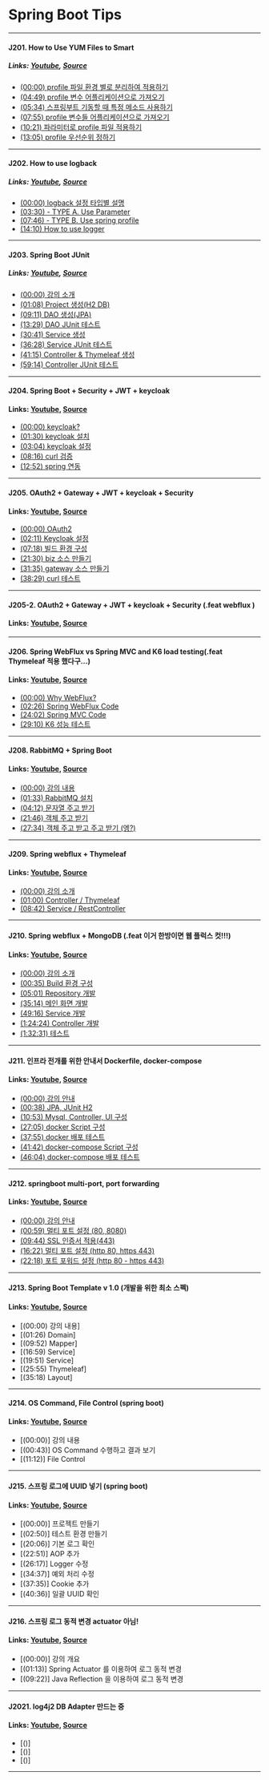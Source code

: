 # Spring Boot Tips  
<hr>

#### J201. How to Use YUM Files to Smart
##### Links: [Youtube](https://www.youtube.com/watch?v=QFsFOggPXAc&list=PLogzC_RPf25FXvkWEK4IafUylvWCkPI8i&index=1), [Source](https://github.com/parkseungchul/j200/tree/master/j201)
 - [(00:00) profile 파일 환경 별로 분리하여 적용하기](https://www.youtube.com/watch?v=QFsFOggPXAc&list=PLogzC_RPf25FXvkWEK4IafUylvWCkPI8i&index=1&t=0s)
 - [(04:49) profile 변수 어플리케이션으로 가져오기](https://www.youtube.com/watch?v=QFsFOggPXAc&list=PLogzC_RPf25FXvkWEK4IafUylvWCkPI8i&index=1&t=289s)
 - [(05:34) 스프링부트 기동할 때 특정 메소드 사용하기](https://www.youtube.com/watch?v=QFsFOggPXAc&list=PLogzC_RPf25FXvkWEK4IafUylvWCkPI8i&index=1&t=334s)
 - [(07:55) profile 변수들 어플리케이션으로 가져오기](https://www.youtube.com/watch?v=QFsFOggPXAc&list=PLogzC_RPf25FXvkWEK4IafUylvWCkPI8i&index=1&t=475s)
 - [(10:21) 파라미터로 profile 파일 적용하기](https://www.youtube.com/watch?v=QFsFOggPXAc&list=PLogzC_RPf25FXvkWEK4IafUylvWCkPI8i&index=1&t=621s)
 - [(13:05) profile 우선순위 정하기](https://www.youtube.com/watch?v=QFsFOggPXAc&list=PLogzC_RPf25FXvkWEK4IafUylvWCkPI8i&index=1&t=785s)
<hr>
 
#### J202. How to use logback
##### Links: [Youtube](https://www.youtube.com/watch?v=BlQYF1DfJIg&list=PLogzC_RPf25FXvkWEK4IafUylvWCkPI8i&index=2), [Source](https://github.com/parkseungchul/j200/tree/master/j202)
 - [(00:00) logback 설정 타입별 설명](https://www.youtube.com/watch?v=BlQYF1DfJIg&list=PLogzC_RPf25FXvkWEK4IafUylvWCkPI8i&index=2&t=0s)
 - [(03:30) - TYPE A. Use Parameter](https://www.youtube.com/watch?v=BlQYF1DfJIg&list=PLogzC_RPf25FXvkWEK4IafUylvWCkPI8i&index=2&t=210s)
 - [(07:46) - TYPE B. Use spring profile](https://www.youtube.com/watch?v=BlQYF1DfJIg&list=PLogzC_RPf25FXvkWEK4IafUylvWCkPI8i&index=2&t=466s)
 - [(14:10) How to use logger](https://www.youtube.com/watch?v=BlQYF1DfJIg&list=PLogzC_RPf25FXvkWEK4IafUylvWCkPI8i&index=2&t=850s)
<hr>

#### J203. Spring Boot JUnit
##### Links: [Youtube](https://www.youtube.com/watch?v=YW-KPFSLcS4&list=PLogzC_RPf25FXvkWEK4IafUylvWCkPI8i&index=3), [Source](https://github.com/parkseungchul/j200/tree/master/j203)
 - [(00:00) 강의 소개](https://www.youtube.com/watch?v=YW-KPFSLcS4&list=PLogzC_RPf25FXvkWEK4IafUylvWCkPI8i&index=3&t=0s)
 - [(01:08) Project 생성(H2 DB)](https://www.youtube.com/watch?v=YW-KPFSLcS4&list=PLogzC_RPf25FXvkWEK4IafUylvWCkPI8i&index=3&t=68s)
 - [(09:11) DAO 생성(JPA)](https://www.youtube.com/watch?v=YW-KPFSLcS4&list=PLogzC_RPf25FXvkWEK4IafUylvWCkPI8i&index=3&t=551s)
 - [(13:29) DAO JUnit 테스트](https://www.youtube.com/watch?v=YW-KPFSLcS4&list=PLogzC_RPf25FXvkWEK4IafUylvWCkPI8i&index=3&t=809s)
 - [(30:41) Service 생성](https://www.youtube.com/watch?v=YW-KPFSLcS4&list=PLogzC_RPf25FXvkWEK4IafUylvWCkPI8i&index=3&t=1841s)
 - [(36:28) Service JUnit 테스트](https://www.youtube.com/watch?v=YW-KPFSLcS4&list=PLogzC_RPf25FXvkWEK4IafUylvWCkPI8i&index=3&t=2188s)
 - [(41:15) Controller & Thymeleaf 생성](https://www.youtube.com/watch?v=YW-KPFSLcS4&list=PLogzC_RPf25FXvkWEK4IafUylvWCkPI8i&index=3&t=2475s)
 - [(59:14) Controller JUnit 테스트](https://www.youtube.com/watch?v=YW-KPFSLcS4&list=PLogzC_RPf25FXvkWEK4IafUylvWCkPI8i&index=3&t=3554s)
<hr>
 
#### J204. Spring Boot + Security + JWT + keycloak
#### Links: [Youtube](https://www.youtube.com/watch?v=gEJpwogGbHw&list=PLogzC_RPf25FXvkWEK4IafUylvWCkPI8i&index=4), [Source](https://github.com/parkseungchul/j200/tree/master/j204)
 - [(00:00) keycloak?](https://www.youtube.com/watch?v=gEJpwogGbHw&list=PLogzC_RPf25FXvkWEK4IafUylvWCkPI8i&index=4&t=0s)
 - [(01:30) keycloak 설치](https://www.youtube.com/watch?v=gEJpwogGbHw&list=PLogzC_RPf25FXvkWEK4IafUylvWCkPI8i&index=4&t=90s)
 - [(03:04) keycloak 설정](https://www.youtube.com/watch?v=gEJpwogGbHw&list=PLogzC_RPf25FXvkWEK4IafUylvWCkPI8i&index=4&t=184s)
 - [(08:16) curl 검증](https://www.youtube.com/watch?v=gEJpwogGbHw&list=PLogzC_RPf25FXvkWEK4IafUylvWCkPI8i&index=4&t=496s)
 - [(12:52) spring 연동](https://www.youtube.com/watch?v=gEJpwogGbHw&list=PLogzC_RPf25FXvkWEK4IafUylvWCkPI8i&index=4&t=772s)
<hr>
 
#### J205. OAuth2 + Gateway + JWT + keycloak + Security
#### Links: [Youtube](https://www.youtube.com/watch?v=HOmIz9qntCo&list=PLogzC_RPf25FXvkWEK4IafUylvWCkPI8i&index=5), [Source](https://github.com/parkseungchul/j200/tree/master/j205/biz)
 - [(00:00) OAuth2](https://www.youtube.com/watch?v=HOmIz9qntCo&list=PLogzC_RPf25FXvkWEK4IafUylvWCkPI8i&index=5&t=0s)
 - [(02:11) Keycloak 설정](https://www.youtube.com/watch?v=HOmIz9qntCo&list=PLogzC_RPf25FXvkWEK4IafUylvWCkPI8i&index=5&t=131s)
 - [(07:18) 빌드 환경 구성](https://www.youtube.com/watch?v=HOmIz9qntCo&list=PLogzC_RPf25FXvkWEK4IafUylvWCkPI8i&index=5&t=438s)
 - [(21:30) biz 소스 만들기](https://www.youtube.com/watch?v=HOmIz9qntCo&list=PLogzC_RPf25FXvkWEK4IafUylvWCkPI8i&index=5&t=1290s)
 - [(31:35) gateway 소스 만들기](https://www.youtube.com/watch?v=HOmIz9qntCo&list=PLogzC_RPf25FXvkWEK4IafUylvWCkPI8i&index=5&t=1895s)
 - [(38:29) curl 테스트](https://www.youtube.com/watch?v=HOmIz9qntCo&list=PLogzC_RPf25FXvkWEK4IafUylvWCkPI8i&index=5&t=2309s)
<hr>

#### J205-2. OAuth2 + Gateway + JWT + keycloak + Security (.feat webflux )
#### Links: [Youtube](https://www.youtube.com/watch?v=qt6wRvWrkZk&list=PLogzC_RPf25FXvkWEK4IafUylvWCkPI8i&index=6), [Source](https://github.com/parkseungchul/j200/tree/master/j205/biz2)
<hr>

#### J206. Spring WebFlux vs Spring MVC and K6 load testing(.feat Thymeleaf 적용 했다구...)
#### Links: [Youtube](https://www.youtube.com/watch?v=qBq1ky5c9Eo&list=PLogzC_RPf25FXvkWEK4IafUylvWCkPI8i&index=7), [Source](https://github.com/parkseungchul/j200/tree/master/j207)
 - [(00:00) Why WebFlux?](https://www.youtube.com/watch?v=qBq1ky5c9Eo&list=PLogzC_RPf25FXvkWEK4IafUylvWCkPI8i&index=7&t=0s)
 - [(02:26) Spring WebFlux Code](https://www.youtube.com/watch?v=qBq1ky5c9Eo&list=PLogzC_RPf25FXvkWEK4IafUylvWCkPI8i&index=7&t=146s)
 - [(24:02) Spring MVC Code](https://www.youtube.com/watch?v=qBq1ky5c9Eo&list=PLogzC_RPf25FXvkWEK4IafUylvWCkPI8i&index=7&t=1442s)
 - [(29:10) K6 성능 테스트](https://www.youtube.com/watch?v=qBq1ky5c9Eo&list=PLogzC_RPf25FXvkWEK4IafUylvWCkPI8i&index=7&t=1750s)
<hr>

#### J208. RabbitMQ + Spring Boot
#### Links: [Youtube](https://www.youtube.com/watch?v=80y2C54KPxg&list=PLogzC_RPf25FXvkWEK4IafUylvWCkPI8i&index=8), [Source](https://github.com/parkseungchul/j200/tree/master/j208)
 - [(00:00) 강의 내용](https://www.youtube.com/watch?v=80y2C54KPxg&list=PLogzC_RPf25FXvkWEK4IafUylvWCkPI8i&index=8&t=0s)
 - [(01:33) RabbitMQ 설치](https://www.youtube.com/watch?v=80y2C54KPxg&list=PLogzC_RPf25FXvkWEK4IafUylvWCkPI8i&index=8&t=93s)
 - [(04:12) 문자열 주고 받기](https://www.youtube.com/watch?v=80y2C54KPxg&list=PLogzC_RPf25FXvkWEK4IafUylvWCkPI8i&index=8&t=252s)
 - [(21:46) 객체 주고 받기](https://www.youtube.com/watch?v=80y2C54KPxg&list=PLogzC_RPf25FXvkWEK4IafUylvWCkPI8i&index=8&t=1306s)
 - [(27:34) 객체 주고 받고 주고 받기 (엥?)](https://www.youtube.com/watch?v=80y2C54KPxg&list=PLogzC_RPf25FXvkWEK4IafUylvWCkPI8i&index=8&t=1654s)
<hr>

#### J209. Spring webflux + Thymeleaf
#### Links: [Youtube](https://www.youtube.com/watch?v=6zyntdUEq3Q&list=PLogzC_RPf25FXvkWEK4IafUylvWCkPI8i&index=9), [Source](https://github.com/parkseungchul/j200/tree/master/j209)
 - [(00:00) 강의 소개](https://www.youtube.com/watch?v=6zyntdUEq3Q&list=PLogzC_RPf25FXvkWEK4IafUylvWCkPI8i&index=9&t=0s)
 - [(01:00) Controller / Thymeleaf](https://www.youtube.com/watch?v=6zyntdUEq3Q&list=PLogzC_RPf25FXvkWEK4IafUylvWCkPI8i&index=9&t=60s)
 - [(08:42) Service / RestController](https://www.youtube.com/watch?v=6zyntdUEq3Q&list=PLogzC_RPf25FXvkWEK4IafUylvWCkPI8i&index=9&t=522s)
<hr>

#### J210. Spring webflux + MongoDB (.feat 이거 한방이면 웹 플럭스 컷!!!)
#### Links: [Youtube](https://www.youtube.com/watch?v=dk91mO_stQc&list=PLogzC_RPf25FXvkWEK4IafUylvWCkPI8i&index=10), [Source](https://github.com/parkseungchul/j200/tree/master/j210)
 - [(00:00) 강의 소개](https://www.youtube.com/watch?v=dk91mO_stQc&list=PLogzC_RPf25FXvkWEK4IafUylvWCkPI8i&index=10&t=0s)
 - [(00:35) Build 환경 구성](https://www.youtube.com/watch?v=dk91mO_stQc&list=PLogzC_RPf25FXvkWEK4IafUylvWCkPI8i&index=10&t=35s)
 - [(05:01) Repository 개발](https://www.youtube.com/watch?v=dk91mO_stQc&list=PLogzC_RPf25FXvkWEK4IafUylvWCkPI8i&index=10&t=301s)
 - [(35:14) 메인 화면 개발](https://www.youtube.com/watch?v=dk91mO_stQc&list=PLogzC_RPf25FXvkWEK4IafUylvWCkPI8i&index=10&t=2114s)
 - [(49:16) Service 개발](https://www.youtube.com/watch?v=dk91mO_stQc&list=PLogzC_RPf25FXvkWEK4IafUylvWCkPI8i&index=10&t=2956s)
 - [(1:24:24) Controller 개발](https://www.youtube.com/watch?v=dk91mO_stQc&list=PLogzC_RPf25FXvkWEK4IafUylvWCkPI8i&index=10&t=5064s)
 - [(1:32:31) 테스트](https://www.youtube.com/watch?v=dk91mO_stQc&list=PLogzC_RPf25FXvkWEK4IafUylvWCkPI8i&index=10&t=5551s)
<hr>
 
#### J211. 인프라 전개를 위한 안내서 Dockerfile, docker-compose
#### Links: [Youtube](https://www.youtube.com/watch?v=cj061SpRTCE&list=PLogzC_RPf25FXvkWEK4IafUylvWCkPI8i&index=11), [Source](https://github.com/parkseungchul/j200/tree/master/j211)
 - [(00:00) 강의 안내](https://www.youtube.com/watch?v=cj061SpRTCE&list=PLogzC_RPf25FXvkWEK4IafUylvWCkPI8i&index=11&t=0s)
 - [(00:38) JPA, JUnit H2](https://www.youtube.com/watch?v=cj061SpRTCE&list=PLogzC_RPf25FXvkWEK4IafUylvWCkPI8i&index=11&t=38s)
 - [(10:53) Mysql, Controller, UI 구성](https://www.youtube.com/watch?v=cj061SpRTCE&list=PLogzC_RPf25FXvkWEK4IafUylvWCkPI8i&index=11&t=653s)
 - [(27:05) docker Script 구성](https://www.youtube.com/watch?v=cj061SpRTCE&list=PLogzC_RPf25FXvkWEK4IafUylvWCkPI8i&index=11&t=1625s)
 - [(37:55) docker 배포 테스트](https://www.youtube.com/watch?v=cj061SpRTCE&list=PLogzC_RPf25FXvkWEK4IafUylvWCkPI8i&index=11&t=2275s)
 - [(41:42) docker-compose Script 구성](https://www.youtube.com/watch?v=cj061SpRTCE&list=PLogzC_RPf25FXvkWEK4IafUylvWCkPI8i&index=11&t=2502s)
 - [(46:04) docker-compose 배포 테스트](https://www.youtube.com/watch?v=cj061SpRTCE&list=PLogzC_RPf25FXvkWEK4IafUylvWCkPI8i&index=11&t=2764s)
<hr>
 
#### J212. springboot multi-port, port forwarding
#### Links: [Youtube](https://www.youtube.com/watch?v=fKE9MD1pH7E&list=PLogzC_RPf25FXvkWEK4IafUylvWCkPI8i&index=12), [Source](https://github.com/parkseungchul/j200/tree/master/j212)
 - [(00:00) 강의 안내](https://www.youtube.com/watch?v=fKE9MD1pH7E&list=PLogzC_RPf25FXvkWEK4IafUylvWCkPI8i&index=12&t=0s)
 - [(00:59) 멀티 포트 설정 (80, 8080)](https://www.youtube.com/watch?v=fKE9MD1pH7E&list=PLogzC_RPf25FXvkWEK4IafUylvWCkPI8i&index=12&t=59s)
 - [(09:44) SSL 인증서 적용(443)](https://www.youtube.com/watch?v=fKE9MD1pH7E&list=PLogzC_RPf25FXvkWEK4IafUylvWCkPI8i&index=12&t=584s)
 - [(16:22) 멀티 포트 설정 (http 80, https 443)](https://www.youtube.com/watch?v=fKE9MD1pH7E&list=PLogzC_RPf25FXvkWEK4IafUylvWCkPI8i&index=12&t=982s)
 - [(22:18) 포트 포워드 설정 (http 80 - https 443)](https://www.youtube.com/watch?v=fKE9MD1pH7E&list=PLogzC_RPf25FXvkWEK4IafUylvWCkPI8i&index=12&t=1338s)
<hr>

#### J213. Spring Boot Template v 1.0 (개발을 위한 최소 스펙)
#### Links: [Youtube](https://www.youtube.com/watch?v=QP-yLn_gMEg&list=PLogzC_RPf25FXvkWEK4IafUylvWCkPI8i&index=13), [Source](https://github.com/parkseungchul/j200/tree/master/j213)
 - [(00:00) 강의 내용]
 - [(01:26) Domain]
 - [(09:52) Mapper]
 - [(16:59) Service]
 - [(19:51) Service]
 - [(25:55) Thymeleaf]
 - [(35:18) Layout]
<hr>

#### J214. OS Command, File Control (spring boot) 
#### Links: [Youtube](https://www.youtube.com/watch?v=gJqJGKFzGms&list=PLogzC_RPf25FXvkWEK4IafUylvWCkPI8i&index=14), [Source](https://github.com/parkseungchul/j200/tree/master/j213)
 - [(00:00)] 강의 내용
 - [(00:43)] OS Command 수행하고 결과 보기
 - [(11:12)] File Control
<hr>

#### J215. 스프링 로그에 UUID 넣기 (spring boot)
#### Links: [Youtube](https://www.youtube.com/watch?v=KoAQOGoS-oA&list=PLogzC_RPf25FXvkWEK4IafUylvWCkPI8i&index=15), [Source](https://github.com/parkseungchul/j200/tree/master/j215)
 - [(00:00)] 프로젝트 만들기
 - [(02:50)] 테스트 환경 만들기
 - [(20:06)] 기본 로그 확인
 - [(22:51)] AOP 추가
 - [(26:17)] Logger 수정
 - [(34:37)] 예외 처리 수정
 - [(37:35)] Cookie 추가
 - [(40:36)] 일괄 UUID 확인
<hr>

#### J216. 스프링 로그 동적 변경 actuator 아님!
#### Links: [Youtube](https://www.youtube.com/watch?v=EcSoSvdXZoU&list=PLogzC_RPf25FXvkWEK4IafUylvWCkPI8i&index=16), [Source](https://github.com/parkseungchul/j200/tree/master/j216)
 - [(00:00)] 강의 개요
 - [(01:13)] Spring Actuator 를 이용하여 로그 동적 변경
 - [(09:22)] Java Reflection 을 이용하여 로그 동적 변경
<hr>

#### J2021. log4j2 DB Adapter  만드는 중
#### Links: [Youtube](), [Source]()
- [()] 
- [()] 
- [()] 
<hr>